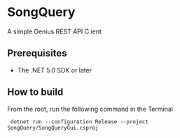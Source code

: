 # SongQuery
A simple Genius REST API C.ient

## Prerequisites
- The .NET 5.0 SDK or later


## How to build
From the root, run the following command in the Terminal

```
 dotnet run --configuration Release --project SongQuery/SongQueryGui.csproj  
 ```
